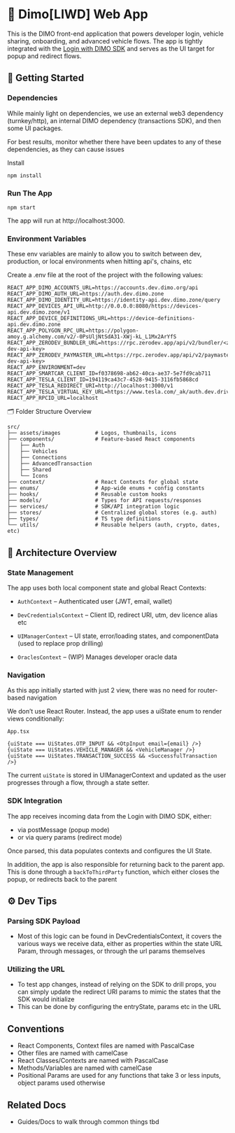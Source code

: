 # 🚗 Dimo[LIWD] Web App

This is the DIMO front-end application that powers developer login, vehicle sharing, onboarding, and advanced vehicle flows. The app is tightly integrated with the [Login with DIMO SDK](https://github.com/DIMO-Network/dimo-login-button) and serves as the UI target for popup and redirect flows.

## 🚀 Getting Started

### Dependencies

While mainly light on dependencies, we use an external web3 dependency (turnkey/http), an internal DIMO dependency (transactions SDK), and then some UI packages.

For best results, monitor whether there have been updates to any of these dependencies, as they can cause issues

Install

```
npm install
```

### Run The App

```
npm start
```

The app will run at http://localhost:3000.

### Environment Variables

These env variables are mainly to allow you to switch between dev, production, or local environments when hitting api's, chains, etc

Create a .env file at the root of the project with the following values:

```
REACT_APP_DIMO_ACCOUNTS_URL=https://accounts.dev.dimo.org/api
REACT_APP_DIMO_AUTH_URL=https://auth.dev.dimo.zone
REACT_APP_DIMO_IDENTITY_URL=https://identity-api.dev.dimo.zone/query
REACT_APP_DEVICES_API_URL=http://0.0.0.0:8080/https://devices-api.dev.dimo.zone/v1
REACT_APP_DEVICE_DEFINITIONS_URL=https://device-definitions-api.dev.dimo.zone
REACT_APP_POLYGON_RPC_URL=https://polygon-amoy.g.alchemy.com/v2/-0PsUljNtSdA31-XWj-kL_L1Mx2ArYfS
REACT_APP_ZERODEV_BUNDLER_URL=https://rpc.zerodev.app/api/v2/bundler/<zero-dev-api-key>
REACT_APP_ZERODEV_PAYMASTER_URL=https://rpc.zerodev.app/api/v2/paymaster/<zero-dev-api-key>
REACT_APP_ENVIRONMENT=dev
REACT_APP_SMARTCAR_CLIENT_ID=f0378698-ab62-40ca-ae37-5e7fd9cab711
REACT_APP_TESLA_CLIENT_ID=194119ca43c7-4528-9415-3116fb5868cd
REACT_APP_TESLA_REDIRECT_URI=http://localhost:3000/v1
REACT_APP_TESLA_VIRTUAL_KEY_URL=https://www.tesla.com/_ak/auth.dev.drivedimo.com
REACT_APP_RPCID_URL=localhost
```

🗂️ Folder Structure Overview

```
src/
├── assets/images           # Logos, thumbnails, icons
├── components/             # Feature-based React components
│   ├── Auth
│   ├── Vehicles
│   ├── Connections
│   ├── AdvancedTransaction
│   ├── Shared
│   └── Icons
├── context/                # React Contexts for global state
├── enums/                  # App-wide enums + config constants
├── hooks/                  # Reusable custom hooks
├── models/                 # Types for API requests/responses
├── services/               # SDK/API integration logic
├── stores/                 # Centralized global stores (e.g. auth)
├── types/                  # TS type definitions
└── utils/                  # Reusable helpers (auth, crypto, dates, etc)
```

## 🧠 Architecture Overview

### State Management

The app uses both local component state and global React Contexts:

- `AuthContext` – Authenticated user (JWT, email, wallet)

- `DevCredentialsContext` – Client ID, redirect URI, utm, dev licence alias etc

- `UIManagerContext` – UI state, error/loading states, and componentData (used to replace prop drilling)

- `OraclesContext` – (WIP) Manages developer oracle data

### Navigation

As this app initially started with just 2 view, there was no need for router-based navigation

We don’t use React Router. Instead, the app uses a uiState enum to render views conditionally:

`App.tsx`

```
{uiState === UiStates.OTP_INPUT && <OtpInput email={email} />}
{uiState === UiStates.VEHICLE_MANAGER && <VehicleManager />}
{uiState === UiStates.TRANSACTION_SUCCESS && <SuccessfulTransaction />}
```

The current `uiState` is stored in UIManagerContext and updated as the user progresses through a flow, through a state setter.

### SDK Integration

The app receives incoming data from the Login with DIMO SDK, either:

- via postMessage (popup mode)
- or via query params (redirect mode)

Once parsed, this data populates contexts and configures the UI State.

In addition, the app is also responsible for returning back to the parent app. This is done through a `backToThirdParty` function, which either closes the popup, or redirects back to the parent

## ⚙️ Dev Tips

### Parsing SDK Payload

- Most of this logic can be found in DevCredentialsContext, it covers the various ways we receive data, either as properties within the state URL Param, through messages, or through the url params themselves

### Utilizing the URL

- To test app changes, instead of relying on the SDK to drill props, you can simply update the redirect URI params to mimic the states that the SDK would initialize
- This can be done by configuring the entryState, params etc in the URL

## Conventions

- React Components, Context files are named with PascalCase
- Other files are named with camelCase
- React Classes/Contexts are named with PascalCase
- Methods/Variables are named with camelCase
- Positional Params are used for any functions that take 3 or less inputs, object params used otherwise

## Related Docs

- Guides/Docs to walk through common things tbd
